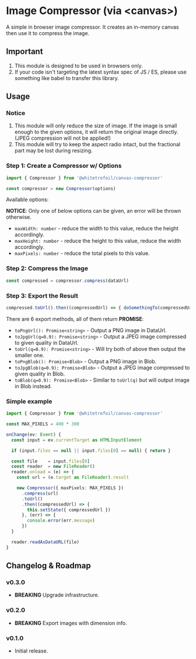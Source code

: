 Image Compressor (via \<canvas>)
=====================================================

A simple in browser image compressor.
It creates an in-memory canvas
then use it to compress the image.

Important
---------

1. This module is designed to be used in browsers only.
2. If your code isn't targeting the latest syntax spec of JS / ES,
please use something like babel to transfer this library.

Usage
-----

### Notice

1. This module will only reduce the size of image.
If the image is small enough to the given options,
it will return the original image directly.
(JPEG compression will not be applied!)
2. This module will try to keep the aspect radio intact,
but the fractional part may be lost during resizing.

### Step 1: Create a Compressor w/ Options

```typescript
import { Compressor } from '@whitetrefoil/canvas-compressor'

const compressor = new Compressor(options)
```

Available options:

**NOTICE**: Only one of below options can be given, an error will be thrown otherwise.

* `maxWidth: number` - reduce the width to this value, reduce the height accordingly.
* `maxHeight: number` - reduce the height to this value, reduce the width accordingly.
* `maxPixels: number` - reduce the total pixels to this value.

### Step 2: Compress the Image

```typescript
const compressed = compressor.compress(dataUrl)
```

### Step 3: Export the Result

```typescript
compressed.toUrl().then((compressedUrl) => { doSomethingTo(compressedUrl) })
```

There are 6 export methods, all of them return **PROMISE**:

* `toPngUrl(): Promise<string>` - Output a PNG image in DataUrl.
* `toJpgUrl(q=0.9): Promise<string>` - Output a JPEG image compressed to given quality in DataUrl.
* `toUrl(q=0.9): Promise<string>` - Will try both of above then output the smaller one.
* `toPngBlob(): Promise<Blob>` - Output a PNG image in Blob.
* `toJpgBlob(q=0.9): Promise<Blob>` - Output a JPEG image compressed to given quality in Blob.
* `toBlob(q=0.9): Promise<Blob>` - Similar to `toUrl(q)` but will output image in Blob instead.

### Simple example
```typescript
import { Compressor } from '@whitetrefoil/canvas-compressor'

const MAX_PIXELS = 400 * 300

onChange(ev: Event) {
  const input = ev.currentTarget as HTMLInputElement

  if (input.files == null || input.files[0] == null) { return }

  const file    = input.files[0]
  const reader  = new FileReader()
  reader.onload = (e) => {
    const url = (e.target as FileReader).result

    new Compressor({ maxPixels: MAX_PIXELS })
      .compress(url)
      .toUrl()
      .then((compressedUrl) => {
        this.setState({ compressedUrl })
      }, (err) => {
        console.error(err.message)
      })
  }

  reader.readAsDataURL(file)
}

```

Changelog & Roadmap
-------------------

### v0.3.0

* **BREAKING** Upgrade infrastructure.

### v0.2.0

* **BREAKING** Export images with dimension info.

### v0.1.0

* Initial release.
